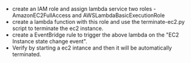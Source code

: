 * create an IAM role and assign lambda service two roles - AmazonEC2FullAccess and AWSLambdaBasicExecutionRole
* create a lambda function with this role and use the terminate-ec2.py script to terminate the ec2 instance. 
* create a EventBridge rule to trigger the above lambda on the "EC2 Instance state change event".
* Verify by starting a ec2 intance and then it will be automatically terminated.
